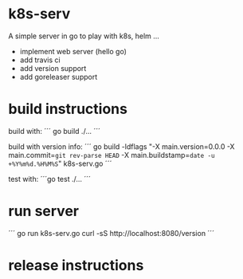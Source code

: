 # k8s-serv

A simple server in go to play with k8s, helm ...

- implement web server (hello go)
- add travis ci
- add version support
- add goreleaser support



# build instructions


build with:
´´´
go build ./...
´´´

build with version info:
´´´
go build -ldflags "-X main.version=0.0.0 -X main.commit=`git rev-parse HEAD` -X main.buildstamp=`date -u +%Y%m%d.%H%M%S`" k8s-serv.go
´´´

test with:
´´´go test ./...
´´´

# run server

´´´
go run k8s-serv.go
curl -sS http://localhost:8080/version
´´´

# release instructions

